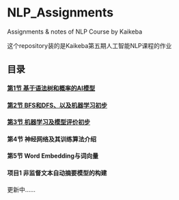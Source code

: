 # NLP_Assignments

Assignments & notes of NLP Course by Kaikeba

这个repository装的是Kaikeba第五期人工智能NLP课程的作业



## 目录

#### [第1节 基于语法树和概率的AI模型](https://github.com/SimZhou/NLP_Assignments/tree/master/Assignment01)

#### [第2节 BFS和DFS、以及机器学习初步](https://github.com/SimZhou/NLP_Assignments/tree/master/Assignment02)

#### [第3节 机器学习及模型评价初步](https://github.com/SimZhou/NLP_Assignments/tree/master/Assignment03)

#### 第4节 神经网络及其训练算法介绍

#### 第5节 Word Embedding与词向量

#### 项目1 非监督文本自动摘要模型的构建

更新中……

